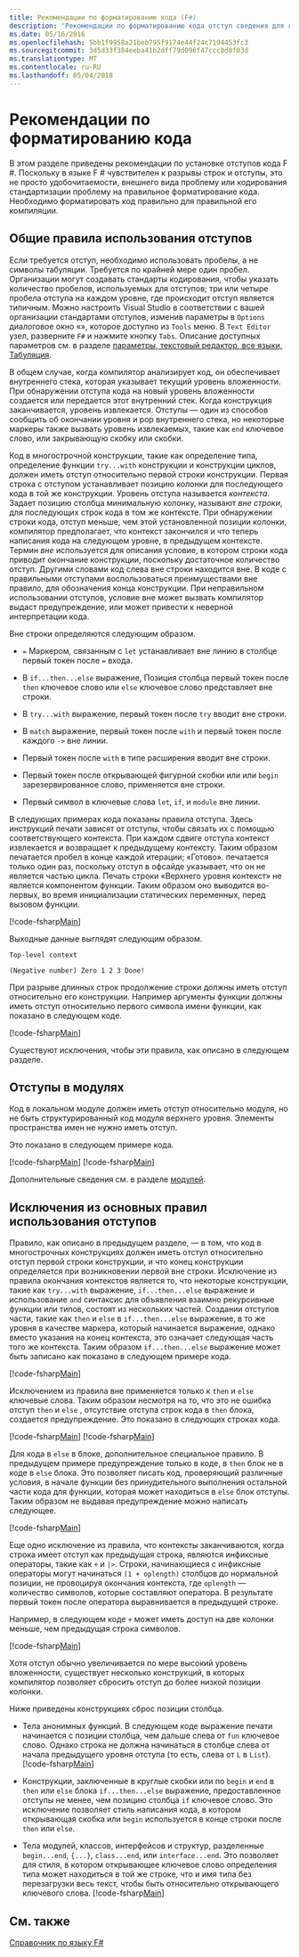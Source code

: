 ```yaml
---
title: Рекомендации по форматированию кода (F#)
description: 'Рекомендации по форматированию кода отступ сведения для языка F # язык программирования для удобочитаемости, эстетичность, стандартизация и компиляции.'
ms.date: 05/16/2016
ms.openlocfilehash: 5bb1f9958a21beb795f9174e44f24c7194453fc3
ms.sourcegitcommit: 3d5d33f384eeba41b2dff79d096f47ccc8d8f03d
ms.translationtype: MT
ms.contentlocale: ru-RU
ms.lasthandoff: 05/04/2018
---
```

# <a name="code-formatting-guidelines"></a>Рекомендации по форматированию кода

В этом разделе приведены рекомендации по установке отступов кода F #. Поскольку в языке F # чувствителен к разрывы строк и отступы, это не просто удобочитаемости, внешнего вида проблему или кодирования стандартизации проблему на правильное форматирование кода. Необходимо форматировать код правильно для правильной его компиляции.


## <a name="general-rules-for-indentation"></a>Общие правила использования отступов
Если требуется отступ, необходимо использовать пробелы, а не символы табуляции. Требуется по крайней мере один пробел. Организации могут создавать стандарты кодирования, чтобы указать количество пробелов, используемых для отступов; три или четыре пробела отступа на каждом уровне, где происходит отступ является типичным. Можно настроить Visual Studio в соответствии с вашей организации стандартами отступов, изменив параметры в `Options` диалоговое окно «», которое доступно из `Tools` меню. В `Text Editor` узел, разверните `F#` и нажмите кнопку `Tabs`. Описание доступных параметров см. в разделе [параметры, текстовый редактор, все языки, Табуляция](https://msdn.microsoft.com/library/7sffa753.aspx).

В общем случае, когда компилятор анализирует код, он обеспечивает внутреннего стека, которая указывает текущий уровень вложенности. При обнаружении отступа кода на новый уровень вложенности создается или передается этот внутренний стек. Когда конструкция заканчивается, уровень извлекается. Отступы — один из способов сообщить об окончании уровня и pop внутреннего стека, но некоторые маркеры также вызвать уровень извлекаемых, такие как `end` ключевое слово, или закрывающую скобку или скобки.

Код в многострочной конструкции, такие как определение типа, определение функции `try...with` конструкции и конструкции циклов, должен иметь отступ относительно первой строки конструкции. Первая строка с отступом устанавливает позицию колонки для последующего кода в той же конструкции. Уровень отступа называется *контекста*. Задает позицию столбца минимальную колонку, называют *вне строки*, для последующих строк кода в том же контексте. При обнаружении строки кода, отступ меньше, чем этой установленной позиции колонки, компилятор предполагает, что контекст закончился и что теперь написания кода на следующем уровне, в предыдущем контексте. Термин *вне* используется для описания условие, в котором строки кода приводит окончание конструкции, поскольку достаточное количество отступ. Другими словами код слева вне строки находится вне. В коде с правильными отступами воспользоваться преимуществами вне правило, для обозначения конца конструкции. При неправильном использовании отступов, условие вне может вызвать компилятор выдаст предупреждение, или может привести к неверной интерпретации кода.

Вне строки определяются следующим образом.


- `=` Маркером, связанным с `let` устанавливает вне линию в столбце первый токен после `=` входа.


- В `if...then...else` выражение, Позиция столбца первый токен после `then` ключевое слово или `else` ключевое слово представляет вне строки.


- В `try...with` выражение, первый токен после `try` вводит вне строки.


- В `match` выражение, первый токен после `with` и первый токен после каждого `->` вне линии.


- Первый токен после `with` в типе расширения вводит вне строки.


- Первый токен после открывающей фигурной скобки или или `begin` зарезервированное слово, применяется вне строки.


- Первый символ в ключевые слова `let`, `if`, и `module` вне линии.


В следующих примерах кода показаны правила отступа. Здесь инструкций печати зависят от отступы, чтобы связать их с помощью соответствующего контекста. При каждом сдвиге отступа контекст извлекается и возвращает к предыдущему контексту. Таким образом печатается пробел в конце каждой итерации; «Готово». печатается только один раз, поскольку отступ в офсайде указывает, что он не является частью цикла. Печать строки «Верхнего уровня контекст» не является компонентом функции. Таким образом оно выводится во-первых, во время инициализации статических переменных, перед вызовом функции.

[!code-fsharp[Main](../../../samples/snippets/fsharp/code-formatting/snippet1.fs)]

Выходные данные выглядят следующим образом.

```
Top-level context

(Negative number) Zero 1 2 3 Done!
```

При разрыве длинных строк продолжение строки должны иметь отступ относительно его конструкции. Например аргументы функции должны иметь отступ относительно первого символа имени функции, как показано в следующем коде.

[!code-fsharp[Main](../../../samples/snippets/fsharp/code-formatting/snippet2.fs)]

Существуют исключения, чтобы эти правила, как описано в следующем разделе.


## <a name="indentation-in-modules"></a>Отступы в модулях
Код в локальном модуле должен иметь отступ относительно модуля, но не быть структурированный код модуля верхнего уровня. Элементы пространства имен не нужно иметь отступ.

Это показано в следующем примере кода.

[!code-fsharp[Main](../../../samples/snippets/fsharp/code-formatting/snippet3.fs)]
[!code-fsharp[Main](../../../samples/snippets/fsharp/code-formatting/snippet4.fs)]

Дополнительные сведения см. в разделе [модулей](modules.md).


## <a name="exceptions-to-the-basic-indentation-rules"></a>Исключения из основных правил использования отступов
Правило, как описано в предыдущем разделе, — в том, что код в многострочных конструкциях должен иметь отступ относительно отступ первой строки конструкции, и что конец конструкции определяется при возникновении первой вне строки. Исключение из правила окончания контекстов является то, что некоторые конструкции, такие как `try...with` выражение, `if...then...else` выражение и использование `and` синтаксис для объявления взаимно рекурсивные функции или типов, состоят из нескольких частей. Создании отступов части, такие как `then` и `else` в `if...then...else` выражение, в то же уровня в качестве маркера, который начинается выражение, однако вместо указания на конец контекста, это означает следующая часть того же контекста. Таким образом `if...then...else` выражение может быть записано как показано в следующем примере кода.

[!code-fsharp[Main](../../../samples/snippets/fsharp/code-formatting/snippet5.fs)]

Исключением из правила вне применяется только к `then` и `else` ключевые слова. Таким образом несмотря на то, что это не ошибка отступ `then` и `else` , отсутствие отступа строк кода в `then` блока, создается предупреждение. Это показано в следующих строках кода.

[!code-fsharp[Main](../../../samples/snippets/fsharp/code-formatting/snippet6.fs)]
[!code-fsharp[Main](../../../samples/snippets/fsharp/code-formatting/snippet7.fs)]

Для кода в `else` в блоке, дополнительное специальное правило. В предыдущем примере предупреждение только в коде, в `then` блок не в коде в `else` блока. Это позволяет писать код, проверяющий различные условия, в начале функции без принудительного выполнения остальной части кода для функции, которая может находиться в `else` блок отступы. Таким образом не выдавая предупреждение можно написать следующее.

[!code-fsharp[Main](../../../samples/snippets/fsharp/code-formatting/snippet8.fs)]

Еще одно исключение из правила, что контексты заканчиваются, когда строка имеет отступ как предыдущая строка, являются инфиксные операторы, такие как `+` и `|>`. Строки, начинающиеся с инфиксные операторы могут начинаться `(1 + oplength)` столбцов до нормальной позиции, не провоцируя окончания контекста, где `oplength` — количество символов, которые составляют оператора. В результате первый токен после оператора выравнивается в предыдущей строке.

Например, в следующем коде `+` может иметь доступ на две колонки меньше, чем предыдущая строка символов.

[!code-fsharp[Main](../../../samples/snippets/fsharp/code-formatting/snippet9.fs)]

Хотя отступ обычно увеличивается по мере высокий уровень вложенности, существует несколько конструкций, в которых компилятор позволяет сбросить отступ до более низкой позиции колонки.

Ниже приведены конструкциях сброс позиции столбца.


- Тела анонимных функций. В следующем коде выражение печати начинается с позиции столбца, чем дальше слева от `fun` ключевое слово. Однако строка не должна начинаться в столбце слева от начала предыдущего уровня отступа (то есть, слева от `L` в `List`).
[!code-fsharp[Main](../../../samples/snippets/fsharp/code-formatting/snippet10.fs)]

- Конструкции, заключенные в круглые скобки или по `begin` и `end` в `then` или `else` блока `if...then...else` выражение, предоставленное отступы не менее, чем позицию столбца `if` ключевое слово. Это исключение позволяет стиль написания кода, в котором открывающая скобка или `begin` используется в конце строки после `then` или `else`.


- Тела модулей, классов, интерфейсов и структур, разделенные `begin...end`, `{...}`, `class...end`, или `interface...end`. Это позволяет для стиля, в котором открывающее ключевое слово определения типа может находиться в той же строке, что и имя типа без перезагрузки весь текст, чтобы быть относительно открывающего ключевого слова.
[!code-fsharp[Main](../../../samples/snippets/fsharp/code-formatting/snippet13.fs)]


## <a name="see-also"></a>См. также
[Справочник по языку F#](index.md)
